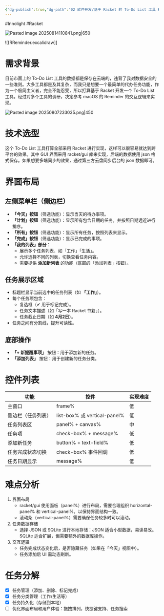 ```yaml
---
{"dg-publish":true,"dg-path":"02 软件开发/基于 Racket 的 To-Do List 工具 RReminder.md","permalink":"/02 软件开发/基于 Racket 的 To-Do List 工具 RReminder/","created":"2025-04-03T16:32:09.000+08:00","updated":"2025-08-14T11:09:05.000+08:00"}
---
```


#Innolight #Racket 

![Pasted image 20250814110841.png|650](/img/user/0.Asset/resource/Pasted%20image%2020250814110841.png)

![[RReminder.excalidraw]]
# 需求背景

目前市面上的 To-Do List 工具的数据都是保存在云端的，违背了我对数据安全的一些准则。大多工具都是及其复杂，而我只是想要一个最简单的代办任务功能，作为一个极简主义者，完全不能忍受，所以打算基于 Racket 开发一个 To-Do List 工具。经过对多个工具的调研，决定参考 macOS 的 Reminder 的交互逻辑来实现。

![Pasted image 20250807233035.png|450](/img/user/0.Asset/resource/Pasted%20image%2020250807233035.png)

# 技术选型

这个 To-Do List 工具打算全部采用 Racket 进行实现，这样可以很容易就达到跨平台的效果。其中 GUI 界面采用 racket/gui 库来实现，后端的数据使用 json 格式保存。如果想要多端同步的效果，通过第三方云盘同步后台的 json 数据即可。

# 界面布局

## 左侧菜单栏（侧边栏）

- **「今天」按钮**（筛选功能）：显示当天的待办事项。
- **「计划」按钮**（筛选功能）：显示所有包含日期的任务，并按照日期远近进行排序。
- **「所有」按钮**（筛选功能）：显示所有任务，按照列表来显示。
- **「完成」按钮**（筛选功能）：显示已完成的事项。
- **「我的列表」部分**：
    - 展示多个任务列表，如「工作」「生活」。
    - 允许选择不同的列表，切换查看任务内容。
    - 需要提供 **添加新列表** 的功能（底部的「添加列表」按钮）。

## 任务展示区域

- 标题栏显示当前选中的任务列表（如 **「工作」**）。
- 每个任务项包含：
    - 复选框（✔ 用于标记完成）。
    - 任务文本描述（如「写一本 Racket 书籍」）。
    - 任务截止日期（如 **4月2日**）。
- 任务之间有分割线，提升可读性。

## 底部操作

- **「+ 新提醒事项」** 按钮：用于添加新的任务。
- **「添加列表」** 按钮：用于创建新的任务分类。

# 控件列表

| 功能        | 控件                          | 实现难度 |
| --------- | --------------------------- | ---- |
| 主窗口       | frame%                      | 低    |
| 侧边栏（任务列表） | list-box% 或 vertical-panel% | 低    |
| 任务列表区     | panel% + canvas%            | 中    |
| 任务项       | check-box% + message%       | 低    |
| 添加新任务     | button% + text-field%       | 低    |
| 任务完成状态切换  | check-box% 事件回调             | 低    |
| 任务日期显示    | message%                    | 低    |

# 难点分析

1. 界面布局
	- racket/gui 使用面板（panel%）进行布局，需要合理组织 horizontal-panel% 和 vertical-panel%，以保持界面结构一致。
	- 滚动条（vertical-panel%）需要确保任务较多时可以滚动。
2. 任务数据存储
	- 选择 JSON 或 SQLite 进行本地存储：JSON 适合小型数据，易读易改。SQLite 适合扩展，但需要额外的数据库操作。
3. 交互逻辑
	- 任务完成状态变化后，是否隐藏任务（如果在「今天」视图中）。
	- 任务添加后 UI 需动态刷新。

# 任务分解

- [x] 任务管理（添加、删除、标记完成）
- [x] 任务分类管理（工作/生活等）
- [x] 任务持久化（存储到本地）
- [ ] 优化界面布局和用户体验：拖拽排列，快捷键支持、任务搜索